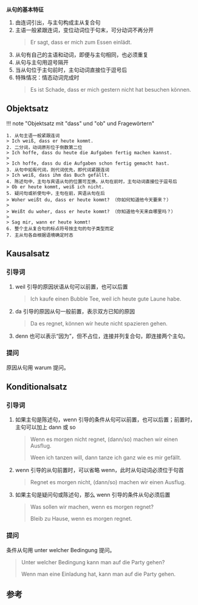 **从句的基本特征**

1. 由连词引出，与主句构成主从复合句
2. 主语一般紧跟连词，变位动词位于句末，可分动词不再分开
   > Er sagt, dass er mich zum Essen einlädt.
3. 从句有自己的主语和动词，即便与主句相同，也必须重复
4. 从句与主句用逗号隔开
5. 当从句位于主句前时，主句动词直接位于逗号后
6. 特殊情况：情态动词完成时
   > Es ist Schade, dass er mich gestern nicht hat besuchen können.

## Objektsatz

!!! note "Objektsatz mit "dass" und "ob" und Fragewörtern"

    1. 从句主语一般紧跟连词
    > Ich weiß, dass er heute kommt. 
    2. 二分词，动词原形位于倒数第二位
    > Ich hoffe, dass du heute die Aufgaben fertig machen kannst.
    > 
    > Ich hoffe, dass du die Aufgaben schon fertig gemacht hast.
    3. 从句中如有代词，则代词优先，即代词紧跟连词
    > Ich weiß, dass ihm das Buch gefällt.
    4. 陈述句中，主句与宾语从句的位置可互换。从句在前时，主句动词直接位于逗号后
    > Ob er heute kommt, weiß ich nicht.
    5. 疑问句或祈使句中，主句在前，宾语从句在后
    > Woher weißt du, dass er heute kommt? （你如何知道他今天要来？）
    >
    > Weißt du woher, dass er heute kommt? （你知道他今天来自哪里吗？）
    >
    > Sag mir, wann er heute kommt! 
    6. 整个主从复合句的标点符号按主句的句子类型而定
    7. 主从句各自根据语境确定时态

## Kausalsatz

### 引导词

1. weil 引导的原因状语从句可以前置，也可以后置

   > Ich kaufe einen Bubble Tee, weil ich heute gute Laune habe.

2. da 引导的原因从句一般前置，表示双方已知的原因

   > Da es regnet, können wir heute nicht spazieren gehen.

3. denn 也可以表示“因为”，但不占位，连接并列复合句，即连接两个主句。


### 提问

原因从句用 warum 提问。

## Konditionalsatz

### 引导词

1. 如果主句是陈述句，wenn 引导的条件从句可以前置，也可以后置；前置时，主句可以加上 dann 或 so

   > Wenn es morgen nicht regnet, (dann/so) machen wir einen Ausflug.
   >
   > Ween ich tanzen will, dann tanze ich ganz wie es mir gefällt.

2. wenn 引导的从句前置时，可以省略 wenn，此时从句动词必须位于句首

   > Regnet es morgen nicht, (dann/so) machen wir einen Ausflug.

3. 如果主句是疑问句或陈述句，那么 wenn 引导的条件从句必须后置

   > Was sollen wir machen, wenn es morgen regnet?
   >
   > Bleib zu Hause, wenn es morgen regnet.

### 提问

条件从句用 unter welcher Bedingung 提问。

> Unter welcher Bedingung kann man auf die Party gehen?
>
> Wenn man eine Einladung hat, kann man auf die Party gehen.

## 参考

[^1]: 新编大学德语 2 Einheit 1